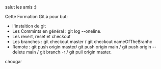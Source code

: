 salut les amis :)

Cette Formation Git à pour but: 

+ l'instaltion de git
+ Les Commints en général : git log --oneline.
+ Les revert, reset et checkout
+ Les branches : git checkout master / git checkout nameOfTheBranhc
+ Remote : git push origin master/ git push origin main / git push origin --delete main 
		 / git branch -r / git pull origin master.

chougar